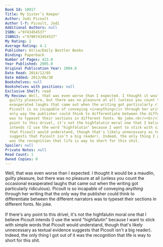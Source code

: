 ```yaml
---
Book Id: 10917
Title: My Sister’s Keeper
Author: Jodi Picoult
Author l-f: Picoult, Jodi
Additional Authors: null
ISBN: ="0743454537"
ISBN13: ="9780743454537"
My Rating: 2
Average Rating: 4.1
Publisher: Atria/Emily Bestler Books
Binding: Paperback
Number of Pages: 423.0
Year Published: 2005.0
Original Publication Year: 2004.0
Date Read: 2014/12/05
Date Added: 2013/06/30
Bookshelves: null
Bookshelves with positions: null
Exclusive Shelf: read
My Review: Well, that was even worse than I expected. I thought it would be a maudlin,
  guilty pleasure, but there was no pleasure at all (unless you count the occasional
  exasperated laughs that came out when the writing got particularly ridiculous).
  Picoult is so incapable of conveying <i>anything</i> through her writing that the
  only way the publisher could think to differentiate between the different narrators
  was to typeset their sections in different fonts. No joke.<br/><br/>If there's any
  point to this drivel, it's not the highfalutin moral one that I believe Picoult
  intends (I use the word "highfalutin" because I want to stick with simple words
  that Picoult would understand, though that's likely unnecessary as textual evidence
  suggests that Picoult isn't a big reader). Indeed, the only thing I got out of it
  was the recognition that life is way to short for this shit.
Spoiler: null
Private Notes: null
Read Count: 1
Owned Copies: 0
---
```


Well, that was even worse than I expected. I thought it would be a maudlin, guilty pleasure, but there was no pleasure at all (unless you count the occasional exasperated laughs that came out when the writing got particularly ridiculous). Picoult is so incapable of conveying <i>anything</i> through her writing that the only way the publisher could think to differentiate between the different narrators was to typeset their sections in different fonts. No joke.<br/><br/>If there's any point to this drivel, it's not the highfalutin moral one that I believe Picoult intends (I use the word "highfalutin" because I want to stick with simple words that Picoult would understand, though that's likely unnecessary as textual evidence suggests that Picoult isn't a big reader). Indeed, the only thing I got out of it was the recognition that life is way to short for this shit.